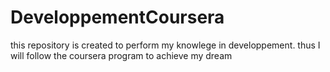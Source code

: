 # DeveloppementCoursera
this repository is created to perform my knowlege in developpement. thus I will follow the coursera program to achieve my dream
